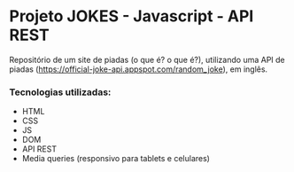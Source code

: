 # Projeto JOKES - Javascript - API REST

Repositório de um site de piadas (o que é? o que é?), utilizando uma API de piadas (https://official-joke-api.appspot.com/random_joke), em inglês.



### Tecnologias utilizadas: 
- HTML
- CSS
- JS
- DOM
- API REST
- Media queries (responsivo para tablets e celulares)
